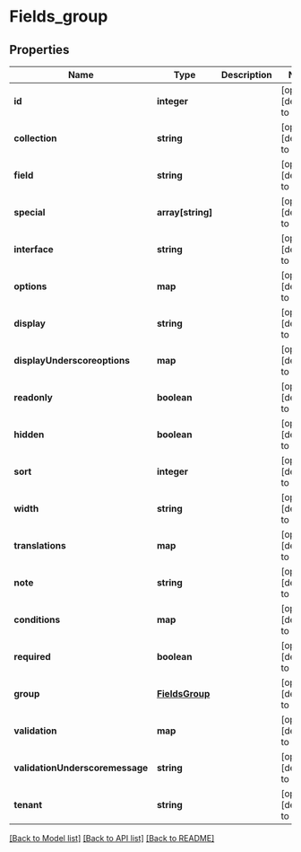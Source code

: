 # Fields_group

## Properties
Name | Type | Description | Notes
------------ | ------------- | ------------- | -------------
**id** | **integer** |  | [optional] [default to null]
**collection** | **string** |  | [optional] [default to null]
**field** | **string** |  | [optional] [default to null]
**special** | **array[string]** |  | [optional] [default to null]
**interface** | **string** |  | [optional] [default to null]
**options** | **map** |  | [optional] [default to null]
**display** | **string** |  | [optional] [default to null]
**displayUnderscoreoptions** | **map** |  | [optional] [default to null]
**readonly** | **boolean** |  | [optional] [default to null]
**hidden** | **boolean** |  | [optional] [default to null]
**sort** | **integer** |  | [optional] [default to null]
**width** | **string** |  | [optional] [default to null]
**translations** | **map** |  | [optional] [default to null]
**note** | **string** |  | [optional] [default to null]
**conditions** | **map** |  | [optional] [default to null]
**required** | **boolean** |  | [optional] [default to null]
**group** | [**FieldsGroup**](FieldsGroup.md) |  | [optional] [default to null]
**validation** | **map** |  | [optional] [default to null]
**validationUnderscoremessage** | **string** |  | [optional] [default to null]
**tenant** | **string** |  | [optional] [default to null]

[[Back to Model list]](../README.md#documentation-for-models) [[Back to API list]](../README.md#documentation-for-api-endpoints) [[Back to README]](../README.md)


